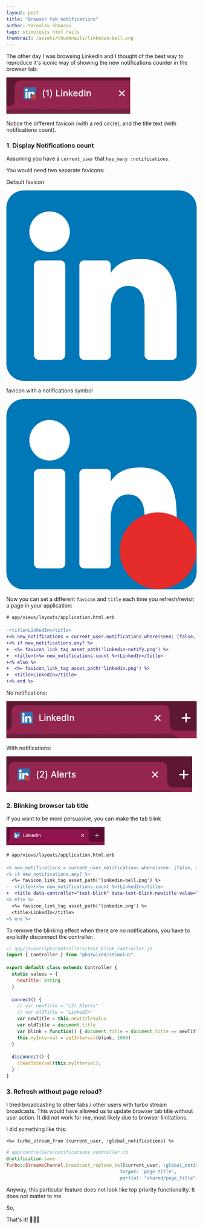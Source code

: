 ```yaml
---
layout: post
title: "Browser tab notifications"
author: Yaroslav Shmarov
tags: stimulusjs html rails
thumbnail: /assets/thumbnails/linkedin-bell.png
---
```


The other day I was browsing LinkedIn and I thought of the best way to reproduce it's iconic way of showing the new notifications counter in the browser tab:

![linkedin-tab-preview.png](assets/images/linkedin-tab-preview.png)

Notice the different favicon (with a red circle), and the title text (with notifications count).

### 1. Display Notifications count

Assuming you have a `current_user` that `has_many :notifications`.

You would need two separate favicons:

Default favicon

![linkedin.png](assets/images/linkedin.png)

favicon with a notifications symbol

![linkedin-bell.png](assets/images/linkedin-bell.png)

Now you can set a different `favicon` and `title` each time you refresh/revisit a page in your application:

```diff
# app/views/layouts/application.html.erb

-<title>LinkedIn</title>
+<% new_notifications = current_user.notifications.where(seen: [false, nil]) %>
+<% if new_notifications.any? %>
+  <%= favicon_link_tag asset_path('linkedin-notify.png') %>
+  <title>(<%= new_notifications.count %>)LinkedIn</title>
+<% else %>
+  <%= favicon_link_tag asset_path('linkedin.png') %>
+  <title>LinkedIn</title>
+<% end %>
```

No notifications:

![linkedin-notification-no.png](assets/images/linkedin-notification-no.png)

With notifications:

![linkedin-notification-yes.png](assets/images/linkedin-notification-yes.png)

### 2. Blinking browser tab title

If you want to be more persuasive, you can make the tab blink

![linkedin-notifications-gif.gif](assets/images/linkedin-notifications-gif.gif)

```diff
# app/views/layouts/application.html.erb

<% new_notifications = current_user.notifications.where(seen: [false, nil]) %>
<% if new_notifications.any? %>
  <%= favicon_link_tag asset_path('linkedin-bell.png') %>
-  <title>(<%= new_notifications.count %>)LinkedIn</title>
+  <title data-controller="text-blink" data-text-blink-newtitle-value="(<%= new_notifications.count %>) Alerts">LinkedIn</title>
<% else %>
  <%= favicon_link_tag asset_path('linkedin.png') %>
  <title>LinkedIn</title>
<% end %>
```

To remove the blinking effect when there are no notifications, you have to explicitly disconnect the controller:

```js
// app/javascript/controllers/text_blink_controller.js
import { Controller } from "@hotwired/stimulus"

export default class extends Controller {
  static values = {
    newtitle: String
  }

  connect() {
    // var newTitle = "(3) Alerts"
    // var oldTitle = "LinkedIn"
    var newTitle = this.newtitleValue
    var oldTitle = document.title
    var blink = function() { document.title = document.title == newTitle ? oldTitle : newTitle; }
    this.myInterval = setInterval(blink, 1000)
  }

  disconnect() {
    clearInterval(this.myInterval);
  }
}
```

### 3. Refresh without page reload?

I tried broadcasting to other tabs / other users with turbo stream broadcasts. This would have allowed us to update browser tab title without user action. It did not work for me, most likely due to browser limitations.

I did something like this:

```
<%= turbo_stream_from (current_user, :global_notifications) %>
```

```ruby
# app/controllers/notifications_controller.rb
@notification.save
Turbo::StreamsChannel.broadcast_replace_to([current_user, :global_notifications],
                                          target: 'page-title',
                                          partial: "shared/page_title")
```

Anyway, this particular feature does not look like top priority functionality. It does not matter to me.

So,

That's it! 🎉🥳🍾
